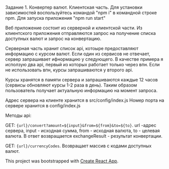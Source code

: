 Задание 1. Конвертер валют. Клиентская часть.
Для установки зависимостей воспользуйтесь командой "npm i" в командной строке npm. Для запуска приложения "npm run start"

Веб приложение состоит из серверной и клиентской части. Из клиентского приложения отправляются запрос на получение списка доступных валют и запрос на конвертацию.

Серверная часть хранит список api, котоыре предоставляют информацию с курсом валют. Если один из сервисов не отвечает, сервер запрашивает ифнормацию у следующего. В качестве примера я исползую два api, первый из которых работает только через впн. Если не использовать впн, курсы запрашиваются у второго api.

Курсы хранятся в памяти сервера и запрашиваются каждые 12 часов (сервисы обновляют курсы 1-2 раза в день). Таким образом пользователь получает актуальную информацию на момент запроса. 

Адрес сервера на клиенте хранится в src/config/index.js
Номер порта на сервере хранится в config/index.js

Методы api:

GET: `{url}/convert?amount=${input}&from=${from}&to=${to}`. url -адрес сервера, input - исходная сумма, from - исходная валюта, to - целевая валюта. В ответ возвращается exchangeResult - результат конвертации. 

GET: `{url}/currencyCodes`. Возвращает массив с кодами доступных валют. 

This project was bootstrapped with [Create React App](https://github.com/facebook/create-react-app).

 
